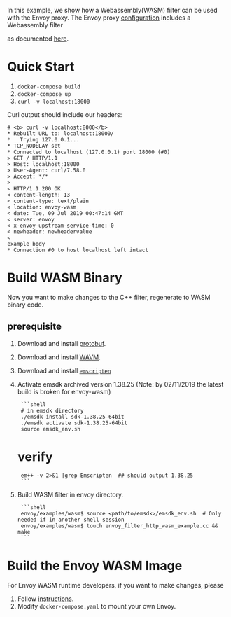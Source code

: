 In this example, we show how a Webassembly(WASM) filter can be used with the Envoy
proxy. The Envoy proxy [configuration](./envoy.yaml) includes a Webassembly filter
<!--TODO(bianpengyuan): change to the url of Wasm filter once the doc is ready.-->
as documented [here](https://www.envoyproxy.io/docs/envoy/latest/).



# Quick Start

1. `docker-compose build`
1. `docker-compose up`
1. `curl -v localhost:18000`


Curl output should include our headers:

```
# <b> curl -v localhost:8000</b>
* Rebuilt URL to: localhost:18000/
*   Trying 127.0.0.1...
* TCP_NODELAY set
* Connected to localhost (127.0.0.1) port 18000 (#0)
> GET / HTTP/1.1
> Host: localhost:18000
> User-Agent: curl/7.58.0
> Accept: */*
> 
< HTTP/1.1 200 OK
< content-length: 13
< content-type: text/plain
< location: envoy-wasm
< date: Tue, 09 Jul 2019 00:47:14 GMT
< server: envoy
< x-envoy-upstream-service-time: 0
< newheader: newheadervalue
< 
example body
* Connection #0 to host localhost left intact
```

# Build WASM Binary

Now you want to make changes to the C++ filter, regenerate to WASM binary code.

## prerequisite

1. Download and install [protobuf](https://github.com/protocolbuffers/protobuf/blob/master/src/README.md).
1. Download and install [WAVM](https://github.com/WAVM/WAVM).
1. Download and install [`emscripten`](https://emscripten.org/docs/getting_started/downloads.html#installation-instructions)
1. Activate emsdk archived version 1.38.25 (Note: by 02/11/2019 the latest build is broken for envoy-wasm)

		```shell
		# in emsdk directory
		./emsdk install sdk-1.38.25-64bit
		./emsdk activate sdk-1.38.25-64bit
		source emsdk_env.sh
    # verify
		em++ -v 2>&1 |grep Emscripten  ## should output 1.38.25
		```
1. Build WASM filter in envoy directory.

		```shell
		envoy/examples/wasm$ source <path/to/emsdk>/emsdk_env.sh  # Only needed if in another shell session
		envoy/examples/wasm$ touch envoy_filter_http_wasm_example.cc && make
		```

# Build the Envoy WASM Image

<!--TODO(incfly): remove this once we upstream WASM to envoyproxy main repo.-->

For Envoy WASM runtime developers, if you want to make changes, please

1. Follow [instructions](https://github.com/envoyproxy/envoy-wasm/blob/master/WASM.md).
1. Modify `docker-compose.yaml` to mount your own Envoy.


